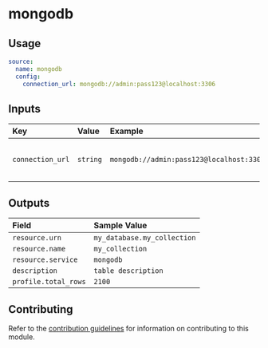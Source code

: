 # mongodb

## Usage

```yaml
source:
  name: mongodb
  config:
    connection_url: mongodb://admin:pass123@localhost:3306
```

## Inputs

| Key | Value | Example | Description |    |
| :-- | :---- | :------ | :---------- | :- |
| `connection_url` | `string` | `mongodb://admin:pass123@localhost:3306` | URL to access the mongodb server | *required* |

## Outputs

| Field | Sample Value |
| :---- | :---- |
| `resource.urn` | `my_database.my_collection` |
| `resource.name` | `my_collection` |
| `resource.service` | `mongodb` |
| `description` | `table description` |
| `profile.total_rows` | `2100` |

## Contributing

Refer to the [contribution guidelines](../../../docs/contribute/guide.md#adding-a-new-extractor) for information on contributing to this module.
